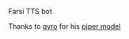 Farsi TTS bot

Thanks to [gyro](https://github.com/gyroing)
for his [piper model](https://huggingface.co/gyroing/Persian-Piper-Model-gyro)
